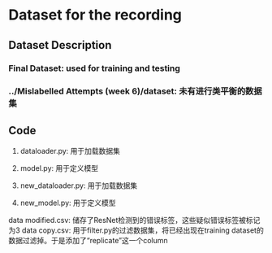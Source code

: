 # Dataset for the recording

## Dataset Description
### Final Dataset: used for training and testing
### ../Mislabelled Attempts (week 6)/dataset: 未有进行类平衡的数据集


## Code 
1. dataloader.py: 用于加载数据集
2. model.py: 用于定义模型

3. new_dataloader.py: 用于加载数据集
4. new_model.py: 用于定义模型


data modified.csv: 储存了ResNet检测到的错误标签，这些疑似错误标签被标记为3
data copy.csv: 用于filter.py的过滤数据集，将已经出现在training dataset的数据过滤掉。于是添加了“replicate”这一个column

